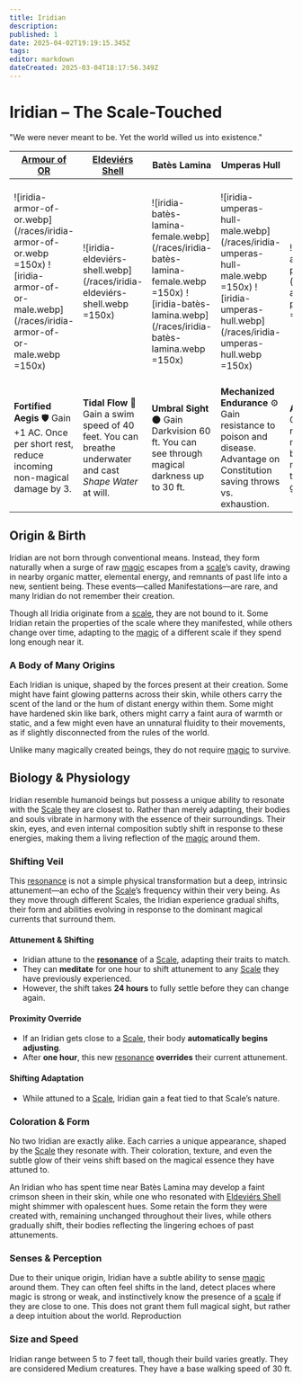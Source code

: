 ```yaml
---
title: Iridian
description: 
published: 1
date: 2025-04-02T19:19:15.345Z
tags: 
editor: markdown
dateCreated: 2025-03-04T18:17:56.349Z
---
```


# Iridian – The Scale-Touched
"We were never meant to be. Yet the world willed us into existence."

| [Armour of OR](/location/scale/armour-of-or.md) | [Eldeviérs Shell](/location/scale/eldeviérs-shell.md) | Batès Lamina | Umperas Hull | The [Asara Plate](/location/scale/asara-plate.md) | The [Ornite Ring](/location/scale/ornite-ring.md) | ?
|-----------|-----------|-----------|-----------|-----------|-----------|-----------|
| ![iridia-armor-of-or.webp](/races/iridia-armor-of-or.webp =150x) ![iridia-armor-of-or-male.webp](/races/iridia-armor-of-or-male.webp  =150x) | ![iridia-eldeviérs-shell.webp](/races/iridia-eldeviérs-shell.webp =150x)   | ![iridia-batès-lamina-female.webp](/races/iridia-batès-lamina-female.webp =150x) ![iridia-batès-lamina.webp](/races/iridia-batès-lamina.webp =150x)   | ![iridia-umperas-hull-male.webp](/races/iridia-umperas-hull-male.webp =150x) ![iridia-umperas-hull.webp](/races/iridia-umperas-hull.webp =150x) | ![iridia-asara-plate.webp](/races/iridia-asara-plate.webp =150x) | ![iridia-obsidian-crest-female.webp](/races/iridia-obsidian-crest-female.webp =150x) ![iridia-obsidian-crest-male.webp](/races/iridia-obsidian-crest-male.webp =150x)|?|
| **Fortified Aegis** 🛡️ Gain +1 AC. Once per short rest, reduce incoming non-magical damage by 3. | **Tidal Flow** 🌊 Gain a swim speed of 40 feet. You can breathe underwater and cast *Shape Water* at will. | **Umbral Sight** 🌑 Gain Darkvision 60 ft. You can see through magical darkness up to 30 ft. | **Mechanized Endurance** ⚙️ Gain resistance to poison and disease. Advantage on Constitution saving throws vs. exhaustion. | **Asara’s Flow** Once per long rest you can make your body fluid moving through any gap | **Unstable Essence** ❓ Your abilities shift unpredictably. Roll 1d8 at dawn to determine your daily effect.|?|

## Origin & Birth
Iridian are not born through conventional means. Instead, they form naturally when a surge of raw [magic](/structure/mechanic/magic.md) escapes from a [scale](/location/scale.md)’s cavity, drawing in nearby organic matter, elemental energy, and remnants of past life into a new, sentient being. These events—called Manifestations—are rare, and many Iridian do not remember their creation.

Though all Iridia originate from a [scale](/location/scale.md), they are not bound to it. Some Iridian retain the properties of the scale where they manifested, while others change over time, adapting to the [magic](/structure/mechanic/magic.md) of a different scale if they spend long enough near it.

### A Body of Many Origins
Each Iridian is unique, shaped by the forces present at their creation. Some might have faint glowing patterns across their skin, while others carry the scent of the land or the hum of distant energy within them. Some might have hardened skin like bark, others might carry a faint aura of warmth or static, and a few might even have an unnatural fluidity to their movements, as if slightly disconnected from the rules of the world.

Unlike many magically created beings, they do not require [magic](/structure/mechanic/magic.md) to survive.

## Biology & Physiology

Iridian resemble humanoid beings but possess a unique ability to resonate with the [Scale](/location/scale.md) they are closest to. Rather than merely adapting, their bodies and souls vibrate in harmony with the essence of their surroundings. Their skin, eyes, and even internal composition subtly shift in response to these energies, making them a living reflection of the [magic](/structure/mechanic/magic.md) around them.

###  **Shifting Veil**
This [resonance](/structure/mechanic/resonance.md) is not a simple physical transformation but a deep, intrinsic attunement—an echo of the [Scale](/location/scale.md)’s frequency within their very being. As they move through different Scales, the Iridian experience gradual shifts, their form and abilities evolving in response to the dominant magical currents that surround them.

#### **Attunement & Shifting**
- Iridian attune to the **[resonance](/structure/mechanic/resonance.md)** of a [Scale](/location/scale.md), adapting their traits to match.  
- They can **meditate** for one hour to shift attunement to any [Scale](/location/scale.md) they have previously experienced.  
- However, the shift takes **24 hours** to fully settle before they can change again.  

#### **Proximity Override**
- If an Iridian gets close to a [Scale](/location/scale.md), their body **automatically begins adjusting**.  
- After **one hour**, this new [resonance](/structure/mechanic/resonance.md) **overrides** their current attunement.  

#### **Shifting Adaptation**
- While attuned to a [Scale](/location/scale.md), Iridian gain a feat tied to that Scale’s nature.  

### Coloration & Form
No two Iridian are exactly alike. Each carries a unique appearance, shaped by the [Scale](/location/scale.md) they resonate with. Their coloration, texture, and even the subtle glow of their veins shift based on the magical essence they have attuned to.

An Iridian who has spent time near Batès Lamina may develop a faint crimson sheen in their skin, while one who resonated with [Eldeviérs Shell](/location/scale/eldeviérs-shell.md) might shimmer with opalescent hues. Some retain the form they were created with, remaining unchanged throughout their lives, while others gradually shift, their bodies reflecting the lingering echoes of past attunements.

### Senses & Perception

Due to their unique origin, Iridian have a subtle ability to sense [magic](/structure/mechanic/magic.md) around them. They can often feel shifts in the land, detect places where magic is strong or weak, and instinctively know the presence of a [scale](/location/scale.md) if they are close to one.
This does not grant them full magical sight, but rather a deep intuition about the world.
Reproduction

### Size and Speed
Iridian range between 5 to 7 feet tall, though their build varies greatly. They are considered Medium creatures. They have a base walking speed of 30 ft.
